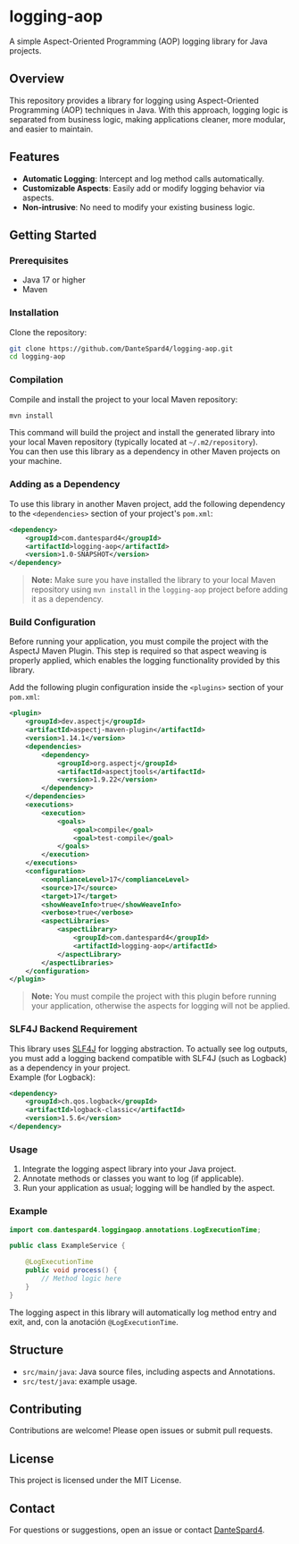 # logging-aop

A simple Aspect-Oriented Programming (AOP) logging library for Java projects.

## Overview

This repository provides a library for logging using Aspect-Oriented Programming (AOP) techniques in Java. With this approach, logging logic is separated from business logic, making applications cleaner, more modular, and easier to maintain.

## Features

- **Automatic Logging**: Intercept and log method calls automatically.
- **Customizable Aspects**: Easily add or modify logging behavior via aspects.
- **Non-intrusive**: No need to modify your existing business logic.

## Getting Started

### Prerequisites

- Java 17 or higher
- Maven 

### Installation

Clone the repository:

```bash
git clone https://github.com/DanteSpard4/logging-aop.git
cd logging-aop
```

### Compilation

Compile and install the project to your local Maven repository:

```bash
mvn install
```

This command will build the project and install the generated library into your local Maven repository (typically located at `~/.m2/repository`).  
You can then use this library as a dependency in other Maven projects on your machine.

### Adding as a Dependency

To use this library in another Maven project, add the following dependency to the `<dependencies>` section of your project's `pom.xml`:

```xml
<dependency>
    <groupId>com.dantespard4</groupId>
    <artifactId>logging-aop</artifactId>
    <version>1.0-SNAPSHOT</version>
</dependency>
```

> **Note:** Make sure you have installed the library to your local Maven repository using `mvn install` in the `logging-aop` project before adding it as a dependency.

### Build Configuration

Before running your application, you must compile the project with the AspectJ Maven Plugin. This step is required so that aspect weaving is properly applied, which enables the logging functionality provided by this library.

Add the following plugin configuration inside the `<plugins>` section of your `pom.xml`:

```xml
<plugin>
    <groupId>dev.aspectj</groupId>
    <artifactId>aspectj-maven-plugin</artifactId>
    <version>1.14.1</version>
    <dependencies>
        <dependency>
            <groupId>org.aspectj</groupId>
            <artifactId>aspectjtools</artifactId>
            <version>1.9.22</version>
        </dependency>
    </dependencies>
    <executions>
        <execution>
            <goals>
                <goal>compile</goal>
                <goal>test-compile</goal>
            </goals>
        </execution>
    </executions>
    <configuration>
        <complianceLevel>17</complianceLevel>
        <source>17</source>
        <target>17</target>
        <showWeaveInfo>true</showWeaveInfo>
        <verbose>true</verbose>
        <aspectLibraries>
            <aspectLibrary>
                <groupId>com.dantespard4</groupId>
                <artifactId>logging-aop</artifactId>
            </aspectLibrary>
        </aspectLibraries>
    </configuration>
</plugin>
```

> **Note:** You must compile the project with this plugin before running your application, otherwise the aspects for logging will not be applied.

### SLF4J Backend Requirement

This library uses [SLF4J](http://www.slf4j.org/) for logging abstraction. To actually see log outputs, you must add a logging backend compatible with SLF4J (such as Logback) as a dependency in your project.  
Example (for Logback):

```xml
<dependency>
    <groupId>ch.qos.logback</groupId>
    <artifactId>logback-classic</artifactId>
    <version>1.5.6</version>
</dependency>
```

### Usage

1. Integrate the logging aspect library into your Java project.
2. Annotate methods or classes you want to log (if applicable).
3. Run your application as usual; logging will be handled by the aspect.

### Example

```java
import com.dantespard4.loggingaop.annotations.LogExecutionTime;

public class ExampleService {

    @LogExecutionTime
    public void process() {
        // Method logic here
    }
}
```
The logging aspect in this library will automatically log method entry and exit, and, con la anotación `@LogExecutionTime`.

## Structure

- `src/main/java`: Java source files, including aspects and Annotations.
- `src/test/java`:  example usage.

## Contributing

Contributions are welcome! Please open issues or submit pull requests.

## License

This project is licensed under the MIT License.

## Contact

For questions or suggestions, open an issue or contact [DanteSpard4](https://github.com/DanteSpard4).
